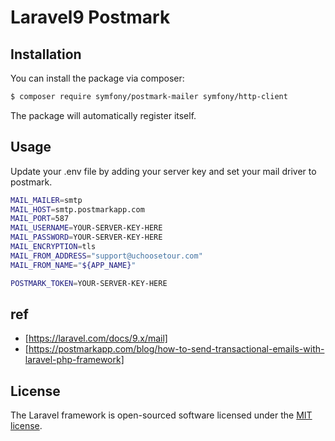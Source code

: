 
# Laravel9 Postmark

## Installation
You can install the package via composer:
``` sh
$ composer require symfony/postmark-mailer symfony/http-client
```

The package will automatically register itself.

## Usage
Update your .env file by adding your server key and set your mail driver to postmark.

``` sh 
MAIL_MAILER=smtp
MAIL_HOST=smtp.postmarkapp.com
MAIL_PORT=587
MAIL_USERNAME=YOUR-SERVER-KEY-HERE
MAIL_PASSWORD=YOUR-SERVER-KEY-HERE
MAIL_ENCRYPTION=tls
MAIL_FROM_ADDRESS="support@uchoosetour.com"
MAIL_FROM_NAME="${APP_NAME}"

POSTMARK_TOKEN=YOUR-SERVER-KEY-HERE
```

## ref
- [https://laravel.com/docs/9.x/mail]
- [https://postmarkapp.com/blog/how-to-send-transactional-emails-with-laravel-php-framework]

## License

The Laravel framework is open-sourced software licensed under the [MIT license](https://opensource.org/licenses/MIT).
